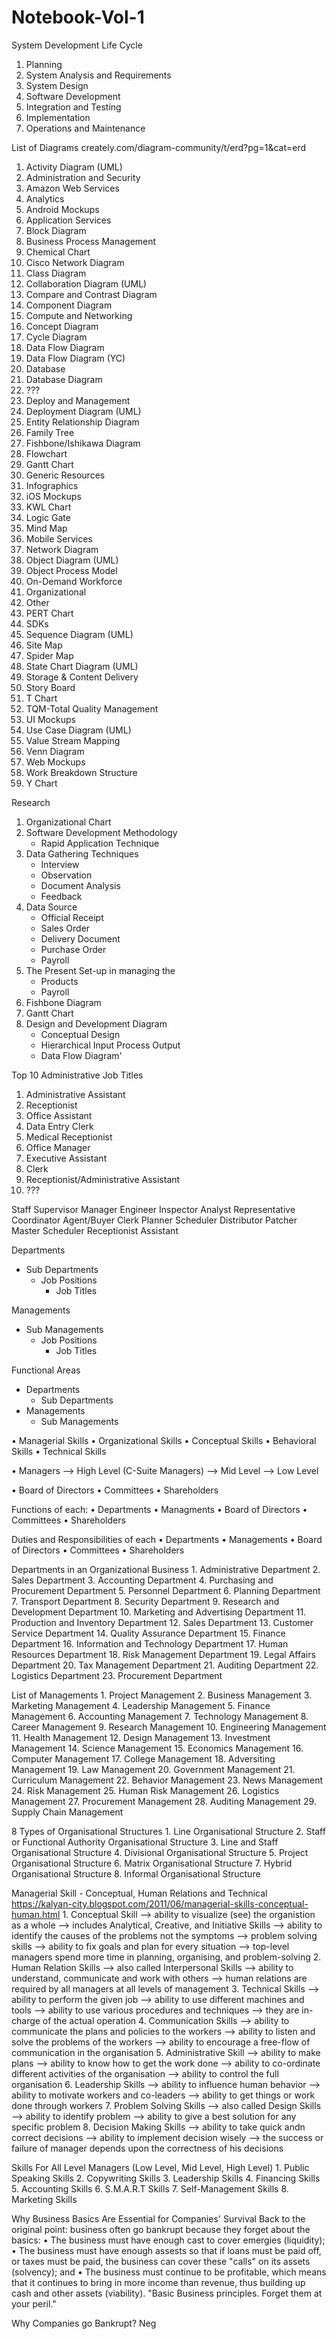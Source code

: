 # Notebook-Vol-1

System Development Life Cycle
1. Planning
2. System Analysis and Requirements
3. System Design
4. Software Development
5. Integration and Testing
6. Implementation
7. Operations and Maintenance
    
List of Diagrams
creately.com/diagram-community/t/erd?pg=1&cat=erd
1. Activity Diagram (UML)
2. Administration and Security
3. Amazon Web Services
4. Analytics
5. Android Mockups
6. Application Services
7. Block Diagram
8. Business Process Management
9. Chemical Chart
10. Cisco Network Diagram
11. Class Diagram
12. Collaboration Diagram (UML)
13. Compare and Contrast Diagram
14. Component Diagram
15. Compute and Networking
16. Concept Diagram
17. Cycle Diagram
18. Data Flow Diagram
19. Data Flow Diagram (YC)
20. Database
21. Database Diagram
22. ???
23. Deploy and Management
24. Deployment Diagram (UML)
25. Entity Relationship Diagram
26. Family Tree
27. Fishbone/Ishikawa Diagram
28. Flowchart
29. Gantt Chart
30. Generic Resources
31. Infographics
32. iOS Mockups
33. KWL Chart
34. Logic Gate
35. Mind Map
36. Mobile Services
37. Network Diagram
38. Object Diagram (UML)
39. Object Process Model
40. On-Demand Workforce
41. Organizational
42. Other
43. PERT Chart
44. SDKs
45. Sequence Diagram (UML)
46. Site Map
47. Spider Map
48. State Chart Diagram (UML)
49. Storage & Content Delivery
50. Story Board
51. T Chart
52. TQM-Total Quality Management
53. UI Mockups
54. Use Case Diagram (UML)
55. Value Stream Mapping
56. Venn Diagram
57. Web Mockups
58. Work Breakdown Structure
59. Y Chart
	
Research
1. Organizational Chart
2. Software Development Methodology
	- Rapid Application Technique
3. Data Gathering Techniques
	- Interview
	- Observation
	- Document Analysis
	- Feedback
4. Data Source
	- Official Receipt
	- Sales Order
	- Delivery Document
	- Purchase Order
	- Payroll
5. The Present Set-up in managing the
	- Products
	- Payroll
6. Fishbone Diagram
7. Gantt Chart
8. Design and Development Diagram
	- Conceptual Design
	- Hierarchical Input Process Output
	- Data Flow Diagram'

Top 10 Administrative Job Titles
1. Administrative Assistant
2. Receptionist
3. Office Assistant
4. Data Entry Clerk
5. Medical Receptionist
6. Office Manager
7. Executive Assistant
8. Clerk
9. Receptionist/Administrative Assistant
10. ???
	
Staff
Supervisor
Manager
Engineer
Inspector
Analyst
Representative
Coordinator
Agent/Buyer
Clerk
Planner Scheduler
Distributor
Patcher
Master Scheduler
Receptionist
Assistant
	
Departments
- Sub Departments
	- Job Positions
		- Job Titles

Managements
- Sub Managements
	- Job Positions
		- Job Titles

Functional Areas
- Departments
	- Sub Departments
- Managements
	- Sub Managements
			

• Managerial Skills
• Organizational Skills
• Conceptual Skills
• Behavioral Skills
• Technical Skills

• Managers
	--> High Level (C-Suite Managers)
	--> Mid Level
	--> Low Level

• Board of Directors
• Committees
• Shareholders

Functions of each:
	• Departments
	• Managments
	• Board of Directors
	• Committees
	• Shareholders

Duties and Responsibilities of each
	• Departments
	• Managements
	• Board of Directors
	• Committees
	• Shareholders
	
Departments in an Organizational Business
	1. Administrative Department
	2. Sales Department
	3. Accounting Department
	4. Purchasing and Procurement Department
	5. Personnel Department
	6. Planning Department
	7. Transport Department
	8. Security Department
	9. Research and Development Department
	10. Marketing and Advertising Department
	11. Production and Inventory Department
	12. Sales Department
	13. Customer Service Department
	14. Quality Assurance Department
	15. Finance Department
	16. Information and Technology Department
	17. Human Resources Department
	18. Risk Management Department
	19. Legal Affairs Department
	20. Tax Management Department
	21. Auditing Department
	22. Logistics Department
	23. Procurement Department
	
List of Managements
	1. Project Management
	2. Business Management
	3. Marketing Management
	4. Leadership Management
	5. Finance Management
	6. Accounting Management
	7. Technology Management
	8. Career Management
	9. Research Management
	10. Engineering Management
	11. Health Management
	12. Design Management
	13. Investment Management
	14. Science Management
	15. Economics Management
	16. Computer Management
	17. College Management
	18. Adversiting Management
	19. Law Management
	20. Government Management
	21. Curriculum Management
	22. Behavior Management
	23. News Management
	24. Risk Management
	25. Human Risk Management
	26. Logistics Management
	27. Procurement Management
	28. Auditing Management
	29. Supply Chain Management
	
8 Types of Organisational Structures
	1. Line Organisational Structure
	2. Staff or Functional Authority Organisational Structure
	3. Line and Staff Organisational Structure
	4. Divisional Organisational Structure
	5. Project Organisational Structure
	6. Matrix Organisational Structure
	7. Hybrid Organisational Structure
	8. Informal Organisational Structure
	
Managerial Skill - Conceptual, Human Relations and Technical
	https://kalyan-city.blogspot.com/2011/06/managerial-skills-conceptual-human.html
	1. Conceptual Skill
		--> ability to visualize (see) the organistion as a whole
		--> includes Analytical, Creative, and Initiative Skills
		--> ability to identify the causes of the problems not the symptoms
		--> problem solving skills
		--> ability to fix goals and plan for every situation
		--> top-level managers spend more time in planning, organising, and problem-solving
	2. Human Relation Skills
		--> also called Interpersonal Skills
		--> ability to understand, communicate and work with others
		--> human relations are required by all managers at all levels of management
	3. Technical Skills
		--> ability to perform the given job
		--> ability to use different machines and tools
		--> ability to use various procedures and techniques
		--> they are in-charge of the actual operation
	4. Communication Skills
		--> ability to communicate the plans and policies to the workers
		--> ability to listen and solve the problems of the workers
		--> ability to encourage a free-flow of communication in the organisation
	5. Administrative Skill
		--> ability to make plans
		--> ability to know how to get the work done
		--> ability to co-ordinate different activities of the organisation
		--> ability to control the full organisation
	6. Leadership Skills
		--> ability to influence human behavior
		--> ability to motivate workers and co-leaders
		--> ability to get things or work done through workers
	7. Problem Solving Skills
		--> also called Design Skills
		--> ability to identify problem
		--> ability to give a best solution for any specific problem
	8. Decision Making Skills
		--> ability to take quick andn correct decisions
		--> ability to implement decision wisely
		--> the success or failure of manager depends upon the correctness of his decisions

Skills For All Level Managers
	(Low Level, Mid Level, High Level)
	1. Public Speaking Skills
	2. Copywriting Skills
	3. Leadership Skills
	4. Financing Skills
	5. Accounting Skills
	6. S.M.A.R.T Skills
	7. Self-Management Skills
	8. Marketing Skills

Why Business Basics Are Essential for Companies' Survival
	Back to the original point: business often go bankrupt because they forget about the basics:
		• The business must have enough cast to cover emergies (liquidity);
		• The business must have enough assests so that if loans must be paid off, or taxes must be paid, the business can cover these "calls" on its assets 
		  (solvency); and
		• The business must continue to be profitable, which means that it continues to bring in more income than revenue, thus building up cash and other
		  assets (viability).
	"Basic Business principles. Forget them at your peril."

 Why Companies go Bankrupt?
 	Neg
